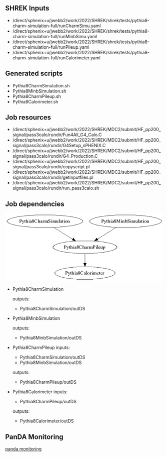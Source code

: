 ## SHREK Inputs
- /direct/sphenix+u/jwebb2/work/2022/SHREK/shrek/tests/pythia8-charm-simulation-full/runCharmSimu.yaml
- /direct/sphenix+u/jwebb2/work/2022/SHREK/shrek/tests/pythia8-charm-simulation-full/runMinbSimu.yaml
- /direct/sphenix+u/jwebb2/work/2022/SHREK/shrek/tests/pythia8-charm-simulation-full/runPileup.yaml
- /direct/sphenix+u/jwebb2/work/2022/SHREK/shrek/tests/pythia8-charm-simulation-full/runCalorimeter.yaml
## Generated scripts
- Pythia8CharmSimulation.sh
- Pythia8MinbSimulation.sh
- Pythia8CharmPileup.sh
- Pythia8Calorimeter.sh
## Job resources
- /direct/sphenix+u/jwebb2/work/2022/SHREK/MDC2/submit/HF_pp200_signal/pass3calo/rundir/Fun4All_G4_Calo.C
- /direct/sphenix+u/jwebb2/work/2022/SHREK/MDC2/submit/HF_pp200_signal/pass3calo/rundir/G4Setup_sPHENIX.C
- /direct/sphenix+u/jwebb2/work/2022/SHREK/MDC2/submit/HF_pp200_signal/pass3calo/rundir/G4_Production.C
- /direct/sphenix+u/jwebb2/work/2022/SHREK/MDC2/submit/HF_pp200_signal/pass3calo/rundir/copyscript.pl
- /direct/sphenix+u/jwebb2/work/2022/SHREK/MDC2/submit/HF_pp200_signal/pass3calo/rundir/getinputfiles.pl
- /direct/sphenix+u/jwebb2/work/2022/SHREK/MDC2/submit/HF_pp200_signal/pass3calo/rundir/run_pass3calo.sh
## Job dependencies
![Workflow graph](workflow.png)
- Pythia8CharmSimulation

  outputs:
  - Pythia8CharmSimulation/outDS
- Pythia8MinbSimulation

  outputs:
  - Pythia8MinbSimulation/outDS
- Pythia8CharmPileup
  inputs:
  - Pythia8CharmSimulation/outDS
  - Pythia8MinbSimulation/outDS

  outputs:
  - Pythia8CharmPileup/outDS
- Pythia8Calorimeter
  inputs:
  - Pythia8CharmPileup/outDS

  outputs:
  - Pythia8Calorimeter/outDS
## PanDA Monitoring
[panda monitoring](https://panda-doma.cern.ch/tasks/?taskname=user.jwebb2.sP22a-hfcharm-beda5938-077a-11ed-abca-00163e101049_*)
